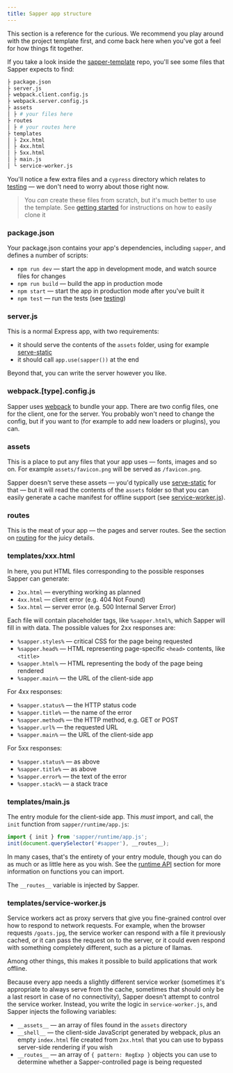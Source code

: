 ```yaml
---
title: Sapper app structure
---
```


This section is a reference for the curious. We recommend you play around with the project template first, and come back here when you've got a feel for how things fit together.

If you take a look inside the [sapper-template](https://github.com/sveltejs/sapper-template) repo, you'll see some files that Sapper expects to find:

```bash
├ package.json
├ server.js
├ webpack.client.config.js
├ webpack.server.config.js
├ assets
│ ├ # your files here
├ routes
│ ├ # your routes here
├ templates
│ ├ 2xx.html
│ ├ 4xx.html
│ ├ 5xx.html
│ ├ main.js
│ └ service-worker.js
```

You'll notice a few extra files and a `cypress` directory which relates to [testing](#testing) — we don't need to worry about those right now.

> You *can* create these files from scratch, but it's much better to use the template. See [getting started](#getting-started) for instructions on how to easily clone it


### package.json

Your package.json contains your app's dependencies, including `sapper`, and defines a number of scripts:

* `npm run dev` — start the app in development mode, and watch source files for changes
* `npm run build` — build the app in production mode
* `npm start` — start the app in production mode after you've built it
* `npm test` — run the tests (see [testing](#testing))


### server.js

This is a normal Express app, with two requirements:

* it should serve the contents of the `assets` folder, using for example [serve-static](https://github.com/expressjs/serve-static)
* it should call `app.use(sapper())` at the end

Beyond that, you can write the server however you like.

### webpack.[type].config.js

Sapper uses [webpack](https://webpack.js.org/) to bundle your app. There are two config files, one for the client, one for the server. You probably won't need to change the config, but if you want to (for example to add new loaders or plugins), you can.


### assets

This is a place to put any files that your app uses — fonts, images and so on. For example `assets/favicon.png` will be served as `/favicon.png`.

Sapper doesn't serve these assets — you'd typically use [serve-static](https://github.com/expressjs/serve-static) for that — but it will read the contents of the `assets` folder so that you can easily generate a cache manifest for offline support (see [service-worker.js](#templates-service-worker-js)).


### routes

This is the meat of your app — the pages and server routes. See the section on [routing](#routing) for the juicy details.


### templates/xxx.html

In here, you put HTML files corresponding to the possible responses Sapper can generate:

* `2xx.html` — everything working as planned
* `4xx.html` — client error (e.g. 404 Not Found)
* `5xx.html` — server error (e.g. 500 Internal Server Error)

Each file will contain placeholder tags, like `%sapper.html%`, which Sapper will fill in with data. The possible values for 2xx responses are:

* `%sapper.styles%` — critical CSS for the page being requested
* `%sapper.head%` — HTML representing page-specific `<head>` contents, like `<title>`
* `%sapper.html%` — HTML representing the body of the page being rendered
* `%sapper.main%` — the URL of the client-side app

For 4xx responses:

* `%sapper.status%` — the HTTP status code
* `%sapper.title%` — the name of the error
* `%sapper.method%` — the HTTP method, e.g. GET or POST
* `%sapper.url%` — the requested URL
* `%sapper.main%` — the URL of the client-side app

For 5xx responses:

* `%sapper.status%` — as above
* `%sapper.title%` — as above
* `%sapper.error%` — the text of the error
* `%sapper.stack%` — a stack trace


### templates/main.js

The entry module for the client-side app. This *must* import, and call, the `init` function from `sapper/runtime/app.js`:

```js
import { init } from 'sapper/runtime/app.js';
init(document.querySelector('#sapper'), __routes__);
```

In many cases, that's the entirety of your entry module, though you can do as much or as little here as you wish. See the [runtime API](#runtime-api) section for more information on functions you can import.

The `__routes__` variable is injected by Sapper.


### templates/service-worker.js

Service workers act as proxy servers that give you fine-grained control over how to respond to network requests. For example, when the browser requests `/goats.jpg`, the service worker can respond with a file it previously cached, or it can pass the request on to the server, or it could even respond with something completely different, such as a picture of llamas.

Among other things, this makes it possible to build applications that work offline.

Because every app needs a slightly different service worker (sometimes it's appropriate to always serve from the cache, sometimes that should only be a last resort in case of no connectivity), Sapper doesn't attempt to control the service worker. Instead, you write the logic in `service-worker.js`, and Sapper injects the following variables:

* `__assets__` — an array of files found in the `assets` directory
* `__shell__` — the client-side JavaScript generated by webpack, plus an empty `index.html` file created from `2xx.html` that you can use to bypass server-side rendering if you wish
* `__routes__` — an array of `{ pattern: RegExp }` objects you can use to determine whether a Sapper-controlled page is being requested
